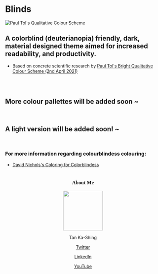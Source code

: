 # Blinds
![Paul Tol's Qualitative Colour Scheme](https://personal.sron.nl/~pault/images/scheme_bright.png)
## A colorblind (deuterianopia) friendly, dark, material designed theme aimed for increased readability, and productivity.

* Based on concrete scientific research by [Paul Tol's Bright Qualitative Colour Scheme (2nd April 2021)](https://personal.sron.nl/~pault/#fig:scheme_bright)
<br/>
<br/>

## More colour pallettes will be added soon ~
<br/>

## A light version will be added soon! ~
<br/>

### For more information regarding colourblindess colouring:
* [David Nichols's Coloring for Colorblindess](https://davidmathlogic.com/colorblind/#%23332288-%23117733-%2344AA99-%2388CCEE-%23DDCC77-%23CC6677-%23AA4499-%23882255)

<div style="text-align: center; margin-top: 40px">
<h3 style="font-weight: bold; font-family: Arial Light">About Me</h3>

<img src="https://media-exp1.licdn.com/dms/image/C5603AQGIlkYi6VuvTQ/profile-displayphoto-shrink_800_800/0/1603808050235?e=1638403200&v=beta&t=4ByVimRolCN_F0TU-GhSHTHE2yNWG08b0P-AClWLZVg" width="128">

Tan Ka-Shing

[Twitter](https://twitter.com/cuhshing)

[LinkedIn](https://www.linkedin.com/in/tankashing/)

[YouTube](https://www.youtube.com/KoroshingTV)
</div>
